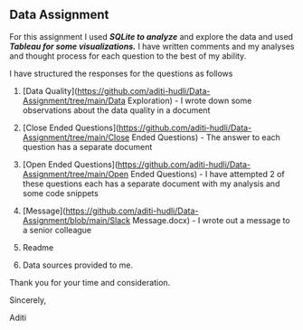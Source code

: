 **Data Assignment**
-------------------

For this assignment I used _**SQLite to analyze**_ and explore the data and used _**Tableau for some visualizations.**_ I have written comments and my analyses and thought process for each question to the best of my ability.

I have structured the responses for the questions as follows

1.  [Data Quality](https://github.com/aditi-hudli/Data-Assignment/tree/main/Data Exploration) - I wrote down some observations about the data quality in a document
    
2.  [Close Ended Questions](https://github.com/aditi-hudli/Data-Assignment/tree/main/Close Ended Questions) - The answer to each question has a separate document
    
3.  [Open Ended Questions](https://github.com/aditi-hudli/Data-Assignment/tree/main/Open Ended Questions) - I have attempted 2 of these questions each has a separate document with my analysis and some code snippets
    
4.  [Message](https://github.com/aditi-hudli/Data-Assignment/blob/main/Slack Message.docx) - I wrote out a message to a senior colleague
    
5.  Readme
    
6.  Data sources provided to me.
    

Thank you for your time and consideration.

Sincerely,

Aditi